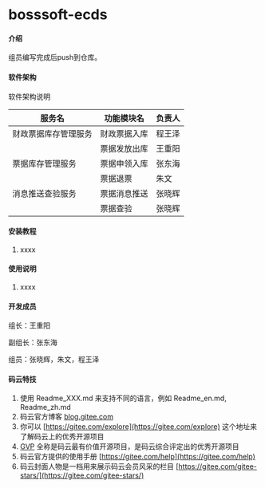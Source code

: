 # bosssoft-ecds

#### 介绍

组员编写完成后push到仓库。

#### 软件架构
软件架构说明


| 服务名        | 功能模块名  | 负责人 |
|------------|--------|-----|
| 财政票据库存管理服务 | 财政票据入库 | 程王泽 |
|            | 票据发放出库 | 王重阳 |
| 票据库存管理服务   | 票据申领入库 | 张东海 |
|            | 票据退票   | 朱文  |
| 消息推送查验服务   | 票据消息推送 | 张晓辉 |
|            | 票据查验   | 张晓辉 |

#### 安装教程

1.  xxxx

#### 使用说明

1.  xxxx

#### 开发成员

组长：王重阳

副组长：张东海

组员：张晓辉，朱文，程王泽


#### 码云特技

1.  使用 Readme\_XXX.md 来支持不同的语言，例如 Readme\_en.md, Readme\_zh.md
2.  码云官方博客 [blog.gitee.com](https://blog.gitee.com)
3.  你可以 [https://gitee.com/explore](https://gitee.com/explore) 这个地址来了解码云上的优秀开源项目
4.  [GVP](https://gitee.com/gvp) 全称是码云最有价值开源项目，是码云综合评定出的优秀开源项目
5.  码云官方提供的使用手册 [https://gitee.com/help](https://gitee.com/help)
6.  码云封面人物是一档用来展示码云会员风采的栏目 [https://gitee.com/gitee-stars/](https://gitee.com/gitee-stars/)
